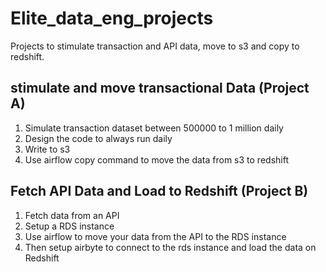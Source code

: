 # Elite_data_eng_projects
Projects to stimulate transaction and API data, move to s3 and copy to redshift.

## stimulate and move transactional Data (Project A)
1.	Simulate transaction dataset between 500000 to 1 million daily
2.	Design the code to always run daily
3.	Write to s3
4.	Use airflow copy command to move the data from s3 to redshift

## Fetch API Data and Load to Redshift (Project B)
1.	Fetch data from an API
2.	Setup a RDS instance
3.	Use airflow to move your data from the API to the RDS instance
3.	Then setup airbyte to connect to the rds instance and load the data on Redshift
